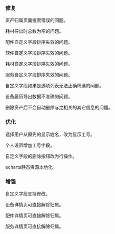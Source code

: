### 修复

资产归属页面搜索错误的问题。

耗材导出时总数为空的问题。

配件自定义字段排序失效的问题。

软件自定义字段排序失效的问题。

耗材自定义字段排序失效的问题。

服务自定义字段排序失效的问题。

自定义字段如果是选项列表无法正确筛选的问题。

设备履历导出数据不准确的问题。

删除资产后不会自动删除与之相关的其它信息的问题。

### 优化

选择用户从原先的显示姓名，改为显示工号。

个人设置增加工号字段。

自定义字段的删除按钮改为行操作。

echarts静态资源本地化。

### 增强

自定义字段支持修改。

设备详情页可直接解除归属。

配件详情页可直接解除归属。

服务详情页可直接解除归属。
